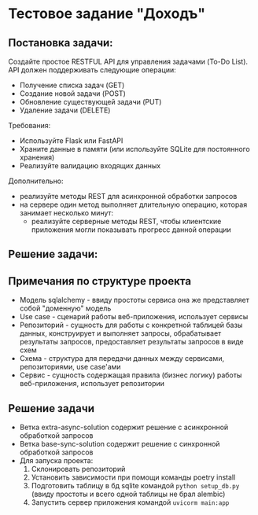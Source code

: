 # Тестовое задание "Доходъ"
## Постановка задачи: 
Создайте простое RESTFUL API для управления задачами (To-Do List). API должен поддерживать следующие операции:
- Получение списка задач (GET) 
- Создание новой задачи (POST) 
- Обновление существующей задачи (PUT) 
- Удаление задачи (DELETE)

Требования:
- Используйте Flask или FastAPI
- Храните данные в памяти (или используйте SQLite для постоянного хранения)
- Реализуйте валидацию входящих данных

Дополнительно:
- реализуйте методы REST для асинхронной обработки запросов
- на сервере один метод выполняет длительную операцию, которая занимает несколько минут:
  - реализуйте серверные методы REST, чтобы клиентские приложения могли показывать прогресс данной операции

## Решение задачи:

## Примечания по структуре проекта
- Модель sqlalchemy - ввиду простоты сервиса она же представляет собой "доменную" модель
- Use case - сценарий работы веб-приложения, использует сервисы
- Репозиторий - сущность для работы с конкретной таблицей базы данных,
конструирует и выполняет запросы, обрабатывает результаты запросов, предоставляет
результаты запросов в виде схем
- Схема - структура для передачи данных между сервисами, репозиториями, use case'ами
- Сервис - сущность содержащая правила (бизнес логику) работы веб-приложения,
использует репозитории

## Решение задачи
- Ветка extra-async-solution содержит решение с асинхронной обработкой запросов
- Ветка base-sync-solution содержит решение c синхронной обработкой запросов
- Для запуска проекта:
  1. Склонировать репозиторий
  2. Установить зависимости при помощи команды poetry install
  3. Подготовить таблицу в бд sqlite командой `python setup_db.py` (ввиду простоты и всего одной таблицы не брал alembic)
  4. Запустить сервер приложения командой `uvicorm main:app` 